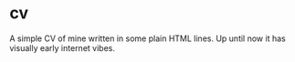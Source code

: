 # cv

A simple CV of mine written in some plain HTML lines.
Up until now it has visually early internet vibes.
